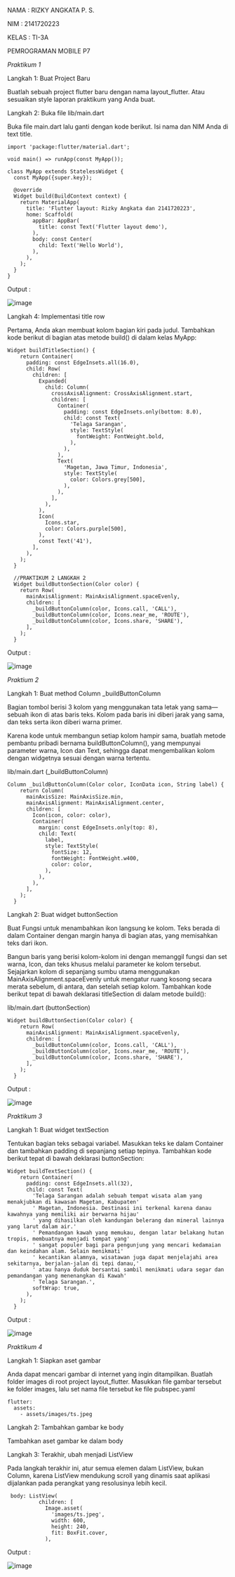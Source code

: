 NAMA : RIZKY ANGKATA P. S.

NIM  : 2141720223

KELAS : TI-3A

PEMROGRAMAN MOBILE P7

*Praktikum 1*

Langkah 1: Buat Project Baru

Buatlah sebuah project flutter baru dengan nama layout_flutter. Atau sesuaikan style laporan praktikum yang Anda buat.

Langkah 2: Buka file lib/main.dart

Buka file main.dart lalu ganti dengan kode berikut. Isi nama dan NIM Anda di text title.

```
import 'package:flutter/material.dart';

void main() => runApp(const MyApp());

class MyApp extends StatelessWidget {
  const MyApp({super.key});

  @override
  Widget build(BuildContext context) {
    return MaterialApp(
      title: 'Flutter layout: Rizky Angkata dan 2141720223',
      home: Scaffold(
        appBar: AppBar(
          title: const Text('Flutter layout demo'),
        ),
        body: const Center(
          child: Text('Hello World'),
        ),
      ),
    );
  }
}
```
Output :

![image](https://github.com/RIZKYANGKATA/mobile_p7/assets/88949529/7ece65e7-f1d0-4596-8b12-9e5640a6e866)

Langkah 4: Implementasi title row

Pertama, Anda akan membuat kolom bagian kiri pada judul. Tambahkan kode berikut di bagian atas metode build() di dalam kelas MyApp:

```
Widget buildTitleSection() {
    return Container(
      padding: const EdgeInsets.all(16.0),
      child: Row(
        children: [
          Expanded(
            child: Column(
              crossAxisAlignment: CrossAxisAlignment.start,
              children: [
                Container(
                  padding: const EdgeInsets.only(bottom: 8.0),
                  child: const Text(
                    'Telaga Sarangan',
                    style: TextStyle(
                      fontWeight: FontWeight.bold,
                    ),
                  ),
                ),
                Text(
                  'Magetan, Jawa Timur, Indonesia',
                  style: TextStyle(
                    color: Colors.grey[500],
                  ),
                ),
              ],
            ),
          ),
          Icon(
            Icons.star,
            color: Colors.purple[500],
          ),
          const Text('41'),
        ],
      ),
    );
  }

  //PRAKTIKUM 2 LANGKAH 2
  Widget buildButtonSection(Color color) {
    return Row(
      mainAxisAlignment: MainAxisAlignment.spaceEvenly,
      children: [
        _buildButtonColumn(color, Icons.call, 'CALL'),
        _buildButtonColumn(color, Icons.near_me, 'ROUTE'),
        _buildButtonColumn(color, Icons.share, 'SHARE'),
      ],
    );
  }
```
Output : 

![image](https://github.com/RIZKYANGKATA/mobile_p7/assets/88949529/926e7b44-d44b-456e-b9cd-76af0bfb8811)

*Praktium 2*

Langkah 1: Buat method Column _buildButtonColumn

Bagian tombol berisi 3 kolom yang menggunakan tata letak yang sama—sebuah ikon di atas baris teks. Kolom pada baris ini diberi jarak yang sama, dan teks serta ikon diberi warna primer.

Karena kode untuk membangun setiap kolom hampir sama, buatlah metode pembantu pribadi bernama buildButtonColumn(), yang mempunyai parameter warna, Icon dan Text, sehingga dapat mengembalikan kolom dengan widgetnya sesuai dengan warna tertentu.

lib/main.dart (_buildButtonColumn)
```
Column _buildButtonColumn(Color color, IconData icon, String label) {
    return Column(
      mainAxisSize: MainAxisSize.min,
      mainAxisAlignment: MainAxisAlignment.center,
      children: [
        Icon(icon, color: color),
        Container(
          margin: const EdgeInsets.only(top: 8),
          child: Text(
            label,
            style: TextStyle(
              fontSize: 12,
              fontWeight: FontWeight.w400,
              color: color,
            ),
          ),
        ),
      ],
    );
  }
```
Langkah 2: Buat widget buttonSection

Buat Fungsi untuk menambahkan ikon langsung ke kolom. Teks berada di dalam Container dengan margin hanya di bagian atas, yang memisahkan teks dari ikon.

Bangun baris yang berisi kolom-kolom ini dengan memanggil fungsi dan set warna, Icon, dan teks khusus melalui parameter ke kolom tersebut. Sejajarkan kolom di sepanjang sumbu utama menggunakan MainAxisAlignment.spaceEvenly untuk mengatur ruang kosong secara merata sebelum, di antara, dan setelah setiap kolom. Tambahkan kode berikut tepat di bawah deklarasi titleSection di dalam metode build():

lib/main.dart (buttonSection)
```
Widget buildButtonSection(Color color) {
    return Row(
      mainAxisAlignment: MainAxisAlignment.spaceEvenly,
      children: [
        _buildButtonColumn(color, Icons.call, 'CALL'),
        _buildButtonColumn(color, Icons.near_me, 'ROUTE'),
        _buildButtonColumn(color, Icons.share, 'SHARE'),
      ],
    );
  }
```
Output : 

![image](https://github.com/RIZKYANGKATA/mobile_p7/assets/88949529/3cf9751f-9291-409e-ad50-302e4e44f2d8)

*Praktikum 3*

Langkah 1: Buat widget textSection

Tentukan bagian teks sebagai variabel. Masukkan teks ke dalam Container dan tambahkan padding di sepanjang setiap tepinya. Tambahkan kode berikut tepat di bawah deklarasi buttonSection:
```
Widget buildTextSection() {
    return Container(
      padding: const EdgeInsets.all(32),
      child: const Text(
        'Telaga Sarangan adalah sebuah tempat wisata alam yang menakjubkan di kawasan Magetan, Kabupaten'
        ' Magetan, Indonesia. Destinasi ini terkenal karena danau kawahnya yang memiliki air berwarna hijau'
        ' yang dihasilkan oleh kandungan belerang dan mineral lainnya yang larut dalam air.' 
        ' Pemandangan kawah yang memukau, dengan latar belakang hutan tropis, membuatnya menjadi tempat yang' 
        ' sangat populer bagi para pengunjung yang mencari kedamaian dan keindahan alam. Selain menikmati' 
        ' kecantikan alamnya, wisatawan juga dapat menjelajahi area sekitarnya, berjalan-jalan di tepi danau,' 
        ' atau hanya duduk bersantai sambil menikmati udara segar dan pemandangan yang menenangkan di Kawah'
        ' Telaga Sarangan.',
        softWrap: true,
      ),
    );
  }
```
Output :

![image](https://github.com/RIZKYANGKATA/mobile_p7/assets/88949529/25a902e7-0e6c-4d3d-b8dc-67dc8ff174b3)

*Praktikum 4*

Langkah 1: Siapkan aset gambar

Anda dapat mencari gambar di internet yang ingin ditampilkan. Buatlah folder images di root project layout_flutter. Masukkan file gambar tersebut ke folder images, lalu set nama file tersebut ke file pubspec.yaml 
```
flutter:
  assets:
    - assets/images/ts.jpeg
```

Langkah 2: Tambahkan gambar ke body

Tambahkan aset gambar ke dalam body

Langkah 3: Terakhir, ubah menjadi ListView

Pada langkah terakhir ini, atur semua elemen dalam ListView, bukan Column, karena ListView mendukung scroll yang dinamis saat aplikasi dijalankan pada perangkat yang resolusinya lebih kecil.
```
 body: ListView(
          children: [
            Image.asset(
              'images/ts.jpeg',
              width: 600,
              height: 240,
              fit: BoxFit.cover,
            ),
```
Output :

![image](https://github.com/RIZKYANGKATA/mobile_p7/assets/88949529/c197a25e-6b7b-443e-87e7-835bd356f90d)









